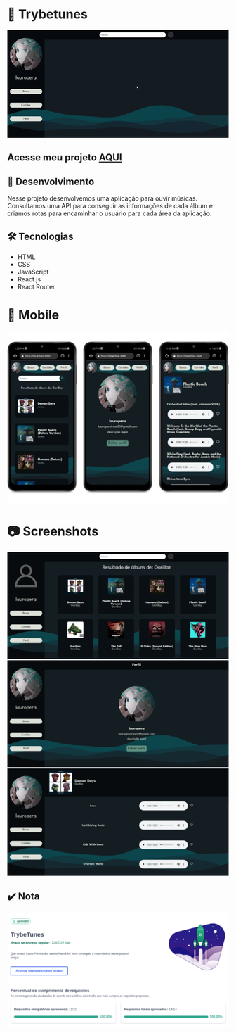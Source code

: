 # :musical_keyboard: Trybetunes

![Preview Projeto](./imgs/Readme-gif.gif)

## Acesse meu projeto <a href="https://lauropera.github.io/trybetunes/">AQUI</a>

## :satellite: Desenvolvimento

Nesse projeto desenvolvemos uma aplicação para ouvir músicas. Consultamos uma API para conseguir as informações de cada álbum e criamos rotas para encaminhar o usuário para cada área da aplicação. 

## :hammer_and_wrench: Tecnologias

* HTML
* CSS
* JavaScript
* React.js
* React Router

# :iphone: Mobile

![Mobile Screenshot](./imgs/Mobile-Preview.png)

# :camera: Screenshots

![PC Screenshot](./imgs/Albums-DesktopPreview.png)
![PC Screenshot](./imgs/Profile-DesktopPreview.png)
![PC Screenshot](./imgs/Songs-DesktopPreview.png)

## :heavy_check_mark: Nota
![Minha nota no projeto](./imgs/nota-projeto.png)
